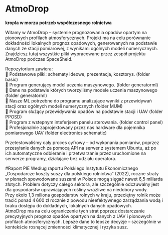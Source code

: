 # AtmoDrop
<b>kropla w morzu potrzeb współczesnego rolnictwa </b>

Witamy w AtmoDrop – systemie prognozowania opadów opartym na pionowych profilach atmosferycznych.
Projekt ma na celu porównanie dokładności lokalnych prognoz opadowych, generowanych na podstawie danych ze stacji pomiarowej, z wynikami ogólnych modeli numerycznych.
Znajdziesz tutaj wszystkie pliki wypracowane przez zespół projektu AtmoDrop podczas SpaceSheld.

Repozytorium zawiera: <br>
🔵 Podstawowe pliki: schematy ideowe, prezentacja, kosztorys. (folder basic)<br>
🔵 Program generujący model uczenia maszynowego. (folder generatorml)<br>
🔵 Dane na podstawie których tworzyliśmy modele uczenia maszynowego (folder generatorml)<br>
🔵 Nasze ML potrzebne do programu analizujące wyniki z przewidywań stacji oraz ogólnych modeli numerycznych (folder MUM)<br>
🔵 Program służący przewidywania opadów na podstawie stacji i UAV (folder PPOSD)<br>
🔵 Program z wstepnym inteferjsem panelu sterowania. (folder control panel)<br>
🔵 Profesjonalnie zaprojektowany przez nas hardware dla pojemnika pomiarowego UAV (folder electronics schematic)<br>

Przetestowaliśmy cały proces cyfrowy – od wykonania pomiarów, poprzez przesyłanie danych za pomocą API na serwer z systemem Ubuntu, aż po ich automatyczne odbieranie i przetwarzanie przez uruchomione na serwerze programy, działające bez udziału operatora.

#Raport PIE
Według raportu Polskiego Instytutu Ekonomicznego „Gospodarcze koszty suszy dla polskiego rolnictwa” (2022), roczne straty w plonach spowodowane suszami w Polsce mogą sięgać nawet 6,5 miliarda złotych. Problem dotyczy całego sektora, ale szczególnie odczuwalny jest dla gospodarstw uprawiających rośliny wrażliwe na niedobory wody. <br>
Przy około 1,3 miliona gospodarstw rolnych w kraju, przeciętny rolnik może tracić ponad 4 600 zł rocznie z powodu nieefektywnego zarządzania wodą i braku dostępu do dokładnych, lokalnych danych opadowych. <br>
AtmoDrop ma na celu ograniczenie tych strat poprzez dostarczanie precyzyjnych prognoz opadów opartych na danych z UAV i pionowych profilach atmosferycznych. Lepsze dane to lepsze decyzje – szczególnie w kontekście rosnącej zmienności klimatycznej i ryzyka susz.
